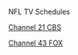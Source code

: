 NFL TV Schedules


[Channel 21 CBS](/Dave-s-blog/NFLon21CBS.html)  


[Channel 43 FOX](/Dave-s-blog/fox43NFL.html)
